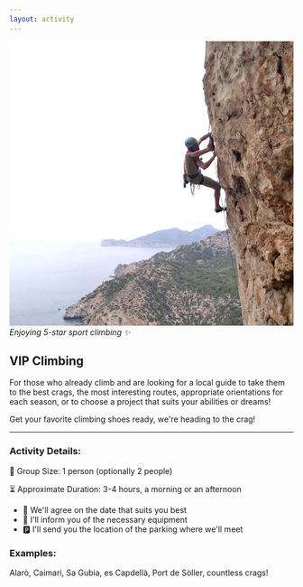 ```yaml
---
layout: activity
---
```


![Enjoying 5-star sport climbing ✨](./../assets/img/deportiva-selecta.jpg)
*Enjoying 5-star sport climbing ✨*

## VIP Climbing

For those who already climb and are looking for a local guide to take them to the best crags, the most interesting routes, appropriate orientations for each season, or to choose a project that suits your abilities or dreams!

Get your favorite climbing shoes ready, we're heading to the crag!

* * *

### Activity Details:<br>
👥 Group Size: 1 person (optionally 2 people)

⏳ Approximate Duration: 3-4 hours, a morning or an afternoon

*	📅 We'll agree on the date that suits you best
*	🎒 I'll inform you of the necessary equipment
*	🅿️ I'll send you the location of the parking where we'll meet

### Examples:<br>
Alarò, Caimari, Sa Gubia, es Capdellà, Port de Sòller, countless crags!

